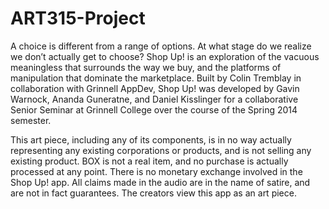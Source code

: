 ART315-Project
==============

A choice is different from a range of options. At what stage do we realize we don’t actually get to choose? Shop Up! is an exploration of the vacuous meaningless that surrounds the way we buy, and the platforms of manipulation that dominate the marketplace. Built by Colin Tremblay in collaboration with Grinnell AppDev, Shop Up! was developed by Gavin Warnock, Ananda Guneratne, and Daniel Kisslinger for a collaborative Senior Seminar at Grinnell College over the course of the Spring 2014 semester. 

This art piece, including any of its components, is in no way actually representing any existing corporations or products, and is not selling any existing product. BOX is not a real item, and no purchase is actually processed at any point. There is no monetary exchange involved in the Shop Up! app. All claims made in the audio are in the name of satire, and are not in fact guarantees. The creators view this app as an art piece.
